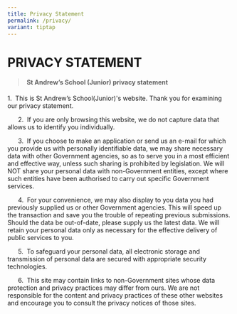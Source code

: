 ```yaml
---
title: Privacy Statement
permalink: /privacy/
variant: tiptap
---
```

<h1><strong>PRIVACY STATEMENT</strong></h1>
<blockquote>
<h4>&nbsp;<strong>St Andrew’s School (Junior) privacy statement</strong></h4>
</blockquote>
<p>1.&nbsp; This is St Andrew’s School(Junior)'s website. Thank you for examining
our privacy statement.</p>
<p>&nbsp;&nbsp;&nbsp;&nbsp; &nbsp;2.&nbsp; If you are only browsing this
website, we do not capture data that allows us to identify you individually.</p>
<p>&nbsp;&nbsp;&nbsp;&nbsp; &nbsp;3.&nbsp; If you choose to make an application
or send us an e-mail for which you provide us with personally identifiable
data, we may share necessary data with other Government agencies, so as
to serve you in a most efficient and effective way, unless such sharing
is prohibited by legislation. We will NOT share your personal data with
non-Government entities, except where such entities have been authorised
to carry out specific Government services.</p>
<p>&nbsp;&nbsp;&nbsp;&nbsp; &nbsp;4.&nbsp; For your convenience, we may also
display to you data you had previously supplied us or other Government
agencies. This will speed up the transaction and save you the trouble of
repeating previous submissions. Should the data be out-of-date, please
supply us the latest data. We will retain your personal data only as necessary
for the effective delivery of public services to you.</p>
<p>&nbsp;&nbsp;&nbsp;&nbsp; &nbsp;5.&nbsp; To safeguard your personal data,
all electronic storage and transmission of personal data are secured with
appropriate security technologies.</p>
<p>&nbsp;&nbsp;&nbsp;&nbsp; &nbsp;6.&nbsp; This site may contain links to
non-Government sites whose data protection and privacy practices may differ
from ours. We are not responsible for the content and privacy practices
of these other websites and encourage you to consult the privacy notices
of those sites.</p>
<p>&nbsp;</p>
<p></p>